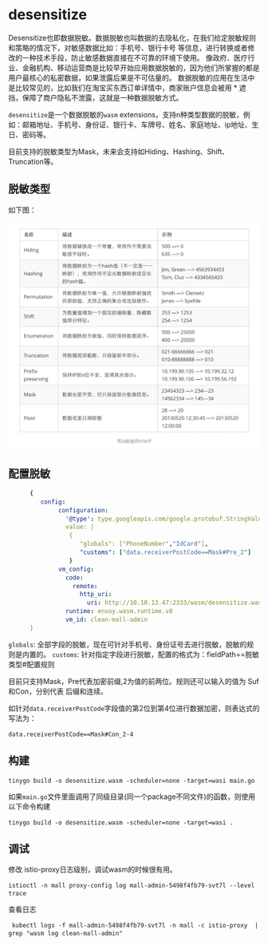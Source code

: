 # desensitize

Desensitize也即数据脱敏。数据脱敏也叫数据的去隐私化，在我们给定脱敏规则和策略的情况下，对敏感数据比如：手机号、银行卡号 等信息，进行转换或者修改的一种技术手段，防止敏感数据直接在不可靠的环境下使用。
像政府、医疗行业、金融机构、移动运营商是比较早开始应用数据脱敏的，因为他们所掌握的都是用户最核心的私密数据，如果泄露后果是不可估量的。
数据脱敏的应用在生活中是比较常见的，比如我们在淘宝买东西订单详情中，商家账户信息会被用 * 遮挡，保障了商户隐私不泄露，这就是一种数据脱敏方式。

`desensitize`是一个数据脱敏的`wasm` extensions，支持n种类型数据的脱敏，例如：邮箱地址、手机号、身份证、银行卡、车牌号、姓名、家庭地址、ip地址、生日、密码等。

目前支持的脱敏类型为Mask，未来会支持如Hiding、Hashing、Shift、Truncation等。

## 脱敏类型
如下图：

![数据脱敏](../../doc/images/desensitize-type.png)

## 配置脱敏
```yaml 
      { 
         config:
              configuration:
                '@type': type.googleapis.com/google.protobuf.StringValue
                value: |
                 {
                    "globals": ["PhoneNumber","IdCard"],
                    "customs": ["data.receiverPostCode==Mask#Pre_2"]
                 }
              vm_config:
                code:
                  remote:
                    http_uri:
                      uri: http://10.10.13.47:2333/wasm/desensitize.wasm
                runtime: envoy.wasm.runtime.v8
                vm_id: clean-mall-admin
      }
```

`globals`: 全部字段的脱敏，现在可针对手机号、身份证号去进行脱敏，脱敏的规则是内置的。
`customs`: 针对指定字段进行脱敏，配置的格式为：fieldPath==脱敏类型#配置规则

目前只支持Mask，Pre代表加密前缀,2为值的前两位。规则还可以输入的值为 Suf和Con，分别代表 后缀和连续。

如针对`data.receiverPostCode`字段值的第2位到第4位进行数据加密，则表达式的写法为：

```shell
data.receiverPostCode==Mask#Con_2-4
```

## 构建
```shell
tinygo build -o desensitize.wasm -scheduler=none -target=wasi main.go
```
如果`main.go`文件里面调用了同级目录(同一个package不同文件)的函数，则使用以下命令构建
```shell
tinygo build -o desensitize.wasm -scheduler=none -target=wasi .
```

## 调试
修改 istio-proxy日志级别，调试wasm的时候很有用。
```shell
istioctl -n mall proxy-config log mall-admin-5498f4fb79-svt7l --level trace
```

查看日志
```shell
 kubectl logs -f mall-admin-5498f4fb79-svt7l -n mall -c istio-proxy  | grep "wasm log clean-mall-admin"
```



